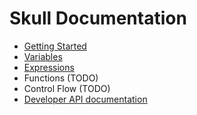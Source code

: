 # Skull Documentation

* [Getting Started](./getting_started.md)
* [Variables](./variables.md)
* [Expressions](./expressions.md)
* Functions (TODO)
* Control Flow (TODO)
* [Developer API documentation](/docs/skull/)
